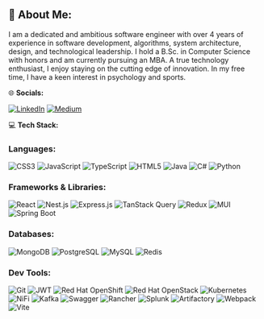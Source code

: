 ## 🚀 About Me:
I am a dedicated and ambitious software engineer with over 4 years of experience in software development, algorithms, system architecture, design, and technological leadership. I hold a B.Sc. in Computer Science with honors and am currently pursuing an MBA. A true technology enthusiast, I enjoy staying on the cutting edge of innovation. In my free time, I have a keen interest in psychology and sports.

🌐 **Socials:**

[![LinkedIn](https://img.shields.io/badge/linkedin-%230077B5.svg?style=for-the-badge&logo=linkedin&logoColor=white)](https://www.linkedin.com/in/stav-maor-874584249/)
[![Medium](https://img.shields.io/badge/medium-%2312100E.svg?style=for-the-badge&logo=medium&logoColor=white)](https://medium.com/@stavmaor1)

💻 **Tech Stack:**

### **Languages:**
![CSS3](https://img.shields.io/badge/css3-%23323330.svg?style=for-the-badge&logo=css3&logoColor=white)
![JavaScript](https://img.shields.io/badge/javascript-%23323330.svg?style=for-the-badge&logo=javascript&logoColor=%23F7DF1E)
![TypeScript](https://img.shields.io/badge/typescript-%23323330.svg?style=for-the-badge&logo=typescript&logoColor=white)
![HTML5](https://img.shields.io/badge/html5-%23323330.svg?style=for-the-badge&logo=html5&logoColor=white)
![Java](https://img.shields.io/badge/Java-%23323330.svg?style=for-the-badge&logo=java&logoColor=white)
![C#](https://img.shields.io/badge/C%23-%23323330.svg?style=for-the-badge&logo=csharp&logoColor=white)
![Python](https://img.shields.io/badge/python-%23323330.svg?style=for-the-badge&logo=python&logoColor=white)

### **Frameworks & Libraries:**
![React](https://img.shields.io/badge/react-%23323330.svg?style=for-the-badge&logo=react&logoColor=%2361DAFB)
![Nest.js](https://img.shields.io/badge/nestjs-%23323330.svg?style=for-the-badge&logo=nestjs&logoColor=white)
![Express.js](https://img.shields.io/badge/express.js-%23323330.svg?style=for-the-badge&logo=express&logoColor=%2361DAFB)
![TanStack Query](https://img.shields.io/badge/react--query-%23323330.svg?style=for-the-badge&logo=tanstack&logoColor=%2361DAFB)
![Redux](https://img.shields.io/badge/redux-%23323330.svg?style=for-the-badge&logo=redux&logoColor=%23764ABC)
![MUI](https://img.shields.io/badge/mui-%23323330.svg?style=for-the-badge&logo=mui&logoColor=white)
![Spring Boot](https://img.shields.io/badge/spring--boot-%23323330.svg?style=for-the-badge&logo=springboot&logoColor=%236DB33F)

### **Databases:**
![MongoDB](https://img.shields.io/badge/mongodb-%23323330.svg?style=for-the-badge&logo=mongodb&logoColor=white)
![PostgreSQL](https://img.shields.io/badge/postgresql-%23323330.svg?style=for-the-badge&logo=postgresql&logoColor=white)
![MySQL](https://img.shields.io/badge/mysql-%23323330.svg?style=for-the-badge&logo=mysql&logoColor=white)
![Redis](https://img.shields.io/badge/redis-%23323330.svg?style=for-the-badge&logo=redis&logoColor=white)

### **Dev Tools:**
![Git](https://img.shields.io/badge/git-%23323330.svg?style=for-the-badge&logo=git&logoColor=white)
![JWT](https://img.shields.io/badge/jwt-%23323330.svg?style=for-the-badge&logo=json-web-tokens&logoColor=white)
![Red Hat OpenShift](https://img.shields.io/badge/redhat%20openshift-%23323330.svg?style=for-the-badge&logo=redhat&logoColor=white)
![Red Hat OpenStack](https://img.shields.io/badge/red--hat--openstack-%23323330.svg?style=for-the-badge&logo=redhat&logoColor=white)
![Kubernetes](https://img.shields.io/badge/kubernetes-%23323330.svg?style=for-the-badge&logo=kubernetes&logoColor=white)
![NiFi](https://img.shields.io/badge/nifi-%23323330.svg?style=for-the-badge&logo=apache&logoColor=white)
![Kafka](https://img.shields.io/badge/kafka-%23323330.svg?style=for-the-badge&logo=apachekafka&logoColor=white)
![Swagger](https://img.shields.io/badge/swagger-%23323330.svg?style=for-the-badge&logo=swagger&logoColor=white)
![Rancher](https://img.shields.io/badge/rancher-%23323330.svg?style=for-the-badge&logo=rancher&logoColor=white)
![Splunk](https://img.shields.io/badge/splunk-%23323330.svg?style=for-the-badge&logo=splunk&logoColor=white)
![Artifactory](https://img.shields.io/badge/artifactory-%23323330.svg?style=for-the-badge&logo=jfrog&logoColor=white)
![Webpack](https://img.shields.io/badge/webpack-%23323330.svg?style=for-the-badge&logo=webpack&logoColor=white)
![Vite](https://img.shields.io/badge/vite-%23323330.svg?style=for-the-badge&logo=vite&logoColor=%2361DAFB)
